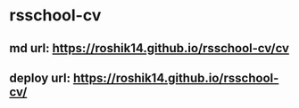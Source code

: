 # rsschool-cv
## md url: https://roshik14.github.io/rsschool-cv/cv
## deploy url: https://roshik14.github.io/rsschool-cv/
